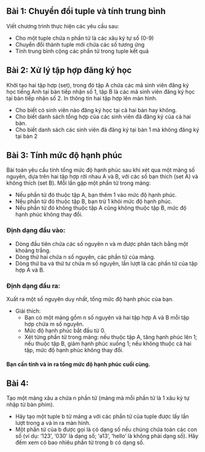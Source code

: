 ## Bài 1: Chuyển đổi tuple và tính trung bình

Viết chương trình thực hiện các yêu cầu sau:
- Cho một tuple chứa n phần tử là các xâu ký tự số (0-9)
- Chuyển đổi thành tuple mới chứa các số tương ứng
- Tính trung bình cộng các phần tử trong tuple kết quả

## Bài 2: Xử lý tập hợp đăng ký học

Khởi tạo hai tập hợp (set), trong đó tập A chứa các mã sinh viên đăng ký học tiếng Anh tại bàn tiếp nhận số 1, tập B là các mã sinh viên đăng ký học tại bàn tiếp nhận số
2. In thông tin hai tập hợp lên màn hình.
- Cho biết có sinh viên nào đăng ký học tại cả hai bàn hay không.
- Cho biết danh sách tổng hợp của các sinh viên đã đăng ký của cả hai bàn.
- Cho biết danh sách các sinh viên đã đăng ký tại bàn 1 mà không đăng ký tại bàn 2

## Bài 3: Tính mức độ hạnh phúc

Bài toán yêu cầu tính tổng mức độ hạnh phúc sau khi xét qua một mảng số nguyên, dựa trên hai tập hợp rời nhau A và B, với các số bạn thích (set A) và không thích (set B). Mỗi lần gặp một phần tử trong mảng:
- Nếu phần tử đó thuộc tập A, bạn thêm 1 vào mức độ hạnh phúc.
- Nếu phần tử đó thuộc tập B, bạn trừ 1 khỏi mức độ hạnh phúc.
- Nếu phần tử đó không thuộc tập A cũng không thuộc tập B, mức độ hạnh phúc không thay đổi.
### Định dạng đầu vào:
- Dòng đầu tiên chứa các số nguyên n và m được phân tách bằng một khoảng trắng.
- Dòng thứ hai chứa n số nguyên, các phần tử của mảng.
- Dòng thứ ba và thứ tư chứa m số nguyên, lần lượt là các phần tử của tập hợp A và B.
### Định dạng đầu ra:
Xuất ra một số nguyên duy nhất, tổng mức độ hạnh phúc của bạn.
- Giải thích:
    - Bạn có một mảng gồm n số nguyên và hai tập hợp A và B mỗi tập hợp chứa m số nguyên.
    - Mức độ hạnh phúc bắt đầu từ 0.
    - Xét từng phần tử trong mảng: nếu thuộc tập A, tăng hạnh phúc lên 1; nếu thuộc tập B, giảm hạnh phúc xuống 1; nếu không thuộc cả hai tập, mức độ hạnh phúc không thay đổi.
#### Bạn cần tính và in ra tổng mức độ hạnh phúc cuối cùng.

## Bài 4:
Tạo một mảng xâu a chứa n phần tử (mảng mà mỗi phần tử là 1 xâu ký tự nhập từ bàn phím).
- Hãy tạo một tuple b từ mảng a với các phần tử của tuple được lấy lần lượt trong a và in ra màn hình.
- Một phần tử của b được gọi là có dạng số nếu chúng chứa toàn các con số (ví dụ: ‘123’, ‘030’ là dạng số; ‘a13’, ‘hello’ là không phải dạng số). Hãy đếm xem có bao nhiêu phần tử trong b có dạng số.
